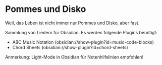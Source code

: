 # Pommes und Disko
Weil, das Leben ist nicht immer nur Pommes und Disko, aber fast.

Sammlung von Liedern für Obsidian. Es werden folgende Plugins benötigt:
- ABC Music Notation (obsidian://show-plugin?id=music-code-blocks)
- Chord Sheets (obsidian://show-plugin?id=chord-sheets)

Anmerkung: Light-Mode in Obsidian für Notenhilfslinien empfohlen!
